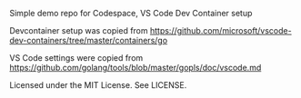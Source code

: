 Simple demo repo for Codespace, VS Code Dev Container setup

Devcontainer setup was copied from https://github.com/microsoft/vscode-dev-containers/tree/master/containers/go

VS Code settings were copied from https://github.com/golang/tools/blob/master/gopls/doc/vscode.md

Licensed under the MIT License. See LICENSE.